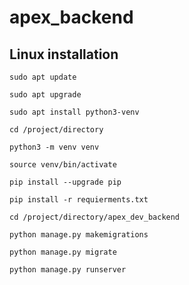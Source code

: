 # apex_backend
 
## Linux installation

```
sudo apt update
```

```
sudo apt upgrade
```

```
sudo apt install python3-venv
```

```
cd /project/directory
```

```
python3 -m venv venv
```

```
source venv/bin/activate
```

```
pip install --upgrade pip
```

```
pip install -r requierments.txt
```

```
cd /project/directory/apex_dev_backend
```

```
python manage.py makemigrations
```

```
python manage.py migrate
```

```
python manage.py runserver
```
